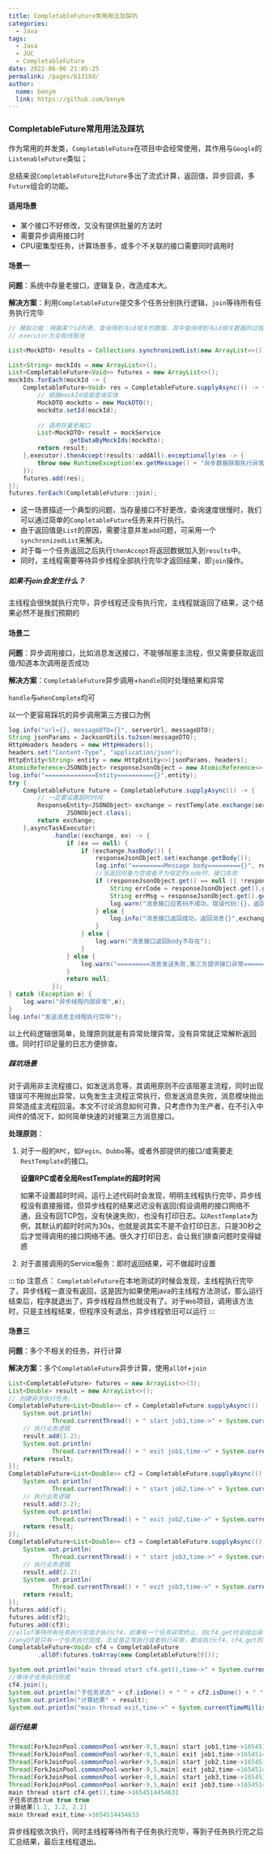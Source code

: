 ```yaml
---
title: CompletableFuture常用用法及踩坑
categories: 
  - Java
tags: 
  - Java
  - JUC
  - CompletableFuture
date: 2022-06-06 21:05:25
permalink: /pages/b1318d/
author: 
  name: benym
  link: https://github.com/benym
---
```


### CompletableFuture常用用法及踩坑

作为常用的并发类，`CompletableFuture`在项目中会经常使用，其作用与`Google`的`ListenableFuture`类似；

总结来说`CompletableFuture`比`Future`多出了流式计算，返回值，异步回调，多`Future`组合的功能。

#### 适用场景

- 某个接口不好修改，又没有提供批量的方法时
- 需要异步调用接口时
- CPU密集型任务，计算场景多，或多个不关联的接口需要同时调用时

#### 场景一

**问题**：系统中存量老接口，逻辑复杂，改造成本大。

**解决方案**：利用`CompletableFuture`提交多个任务分别执行逻辑，`join`等待所有任务执行完毕

```java
// 模拟功能：根据某个id列表，查询得到与id相关的数据，其中查询得到与id相关数据的过程非常复杂且耗时
// executor为全局线程池

List<MockDTO> results = Collections.synchronizedList(new ArrayList<>());

List<String> mockIds = new ArrayList<>();
List<CompletableFuture<Void>> futures = new ArrayList<>();
mockIds.forEach(mockId -> {
    CompletableFuture<Void> res = CompletableFuture.supplyAsync(() -> {
        // 根据mockId组装查询实体
      	MockDTO mockdto = new MockDTO();
        mockdto.setId(mockId);
        
        // 调用存量老接口
        List<MockDTO> result = mockService
                .getDataByMockIds(mockdto);
        return result;
    },executor).thenAccept(results::addAll).exceptionally(ex -> {
        throw new RuntimeException(ex.getMessage() + "异步数据获取执行异常");
    });
    futures.add(res);
});
futures.forEach(CompletableFuture::join);
```

- 这一场景描述一个典型的问题，当存量接口不好更改，查询速度很慢时，我们可以通过简单的`CompletableFuture`任务来并行执行。
- 由于返回值是`List`的原因，需要注意并发`add`问题，可采用一个`synchronizedList`来解决。
- 对于每一个任务返回之后执行`thenAccept`将返回数据加入到`results`中。
- 同时，主线程需要等待异步线程全部执行完毕才返回结果，即`join`操作。

##### 如果不join会发生什么？

主线程会很快就执行完毕，异步线程还没有执行完，主线程就返回了结果，这个结果必然不是我们预期的

#### 场景二

**问题**：异步调用接口，比如消息发送接口，不能够阻塞主流程，但又需要获取返回值/知道本次调用是否成功

**解决方案**：`CompletableFuture`异步调用+`handle`同时处理结果和异常

`handle`与`whenComplete`均可

以一个更容易踩坑的异步调用第三方接口为例

```java
log.info("url={}, messageDTO={}", serverUrl, messageDTO);
String jsonParams = JacksonUtils.toJson(messageDTO);
HttpHeaders headers = new HttpHeaders();
headers.set("Content-Type", "application/json");
HttpEntity<String> entity = new HttpEntity<>(jsonParams, headers);
AtomicReference<JSONObject> responseJsonObject = new AtomicReference<>();
log.info("==============Entity=========={}",entity);
try {
    CompletableFuture future = CompletableFuture.supplyAsync(() -> {
        // 一定要设置超时时间
        ResponseEntity<JSONObject> exchange = restTemplate.exchange(serverUrl, HttpMethod.POST, entity,
                JSONObject.class);
        return exchange;
    },asyncTaskExecutor)
            .handle((exchange, ex) -> {
                if (ex == null) {
                    if (exchange.hasBody()) {
                        responseJsonObject.set(exchange.getBody());
                        log.info("=========Message body========={}", responseJsonObject);
                        //当返回对象为空或者不为规定的code时，接口失败
                        if (responseJsonObject.get() == null || !responseJsonObject.get().getString("code").equals("200")) {
                            String errCode = responseJsonObject.get().getString("code");
                            String errMsg = responseJsonObject.get().getString("message");
                            log.warn("消息接口应答码不成功，错误代码:{}，返回消息{}",errCode,errMsg);
                        } else {
                            log.info("消息接口返回成功，返回消息{}",exchange.getBody());
                        }
                    } else {
                        log.warn("消息接口返回body不存在");
                    }
                } else {
                    log.warn("=========消息发送失败,第三方提供接口异常========={}",ex.getMessage());
                }
                return null;
            });
} catch (Exception e) {
    log.warn("异步线程内部异常",e);
}
log.info("发送消息主线程执行完毕");
```

以上代码逻辑很简单，处理原则就是有异常处理异常，没有异常就正常解析返回值。同时打印足量的日志方便排查。

##### 踩坑场景

对于调用非主流程接口，如发送消息等，其调用原则不应该阻塞主流程，同时出现错误可不用抛出异常，以免发生主流程正常执行，但发送消息失败，消息模块抛出异常造成主流程回滚。本文不讨论消息如何可靠，只考虑作为生产者，在不引入中间件的情况下，如何简单快速的对接第三方消息接口。

**处理原则**：

1. 对于一般的`RPC`，如`Fegin`、`Dubbo`等。或者外部提供的接口/或需要走`RestTemplate`的接口。

   **设置RPC或者全局RestTemplate的超时时间**

   如果不设置超时时间，运行上述代码时会发现，明明主线程执行完毕，异步线程没有直接报错，但异步线程的结果迟迟没有返回(假设调用的接口网络不通，且没有回TCP包，没有快速失败)，也没有打印日志。以`RestTemplate`为例，其默认的超时时间为30s，也就是说其实不是不会打印日志，只是30秒之后才觉得调用的接口网络不通。很久才打印日志，会让我们排查问题时变得疑惑

2. 对于直接调用的Service服务：即时返回结果，可不做超时设置

::: tip
注意点：
`CompletableFuture`在本地测试的时候会发现，主线程执行完毕了，异步线程一直没有返回，这是因为如果使用java的主线程方法测试，那么运行结束后，程序就退出了，异步线程自然也就没有了。对于`Web`项目，调用该方法时，只是主线程结束，但程序没有退出，异步线程依旧可以运行
:::

#### 场景三

**问题**：多个不相关的任务，并行计算

**解决方案**：多个`CompletableFuture`异步计算，使用`allOf`+`join`

```java
List<CompletableFuture> futures = new ArrayList<>(3);
List<Double> result = new ArrayList<>();
// 创建异步执行任务:
CompletableFuture<List<Double>> cf = CompletableFuture.supplyAsync(() -> {
    System.out.println(
            Thread.currentThread() + " start job1,time->" + System.currentTimeMillis());
    // 执行业务逻辑
    result.add(1.2);
    System.out.println(
            Thread.currentThread() + " exit job1,time->" + System.currentTimeMillis());
    return result;
});
CompletableFuture<List<Double>> cf2 = CompletableFuture.supplyAsync(() -> {
    System.out.println(
            Thread.currentThread() + " start job2,time->" + System.currentTimeMillis());
    // 执行业务逻辑
    result.add(3.2);
    System.out.println(
            Thread.currentThread() + " exit job2,time->" + System.currentTimeMillis());
    return result;
});
CompletableFuture<List<Double>> cf3 = CompletableFuture.supplyAsync(() -> {
    System.out.println(
            Thread.currentThread() + " start job3,time->" + System.currentTimeMillis());
    // 执行业务逻辑
    result.add(2.2);
    System.out.println(
            Thread.currentThread() + " exit job3,time->" + System.currentTimeMillis());
    return result;
});
futures.add(cf);
futures.add(cf2);
futures.add(cf3);
//allof等待所有任务执行完成才执行cf4，如果有一个任务异常终止，则cf4.get时会抛出异常，都是正常执行，cf4.get返回null
//anyOf是只有一个任务执行完成，无论是正常执行或者执行异常，都会执行cf4，cf4.get的结果就是已执行完成的任务的执行结果
CompletableFuture<Void> cf4 = CompletableFuture
        .allOf(futures.toArray(new CompletableFuture[0]));

System.out.println("main thread start cf4.get(),time->" + System.currentTimeMillis());
//等待子任务执行完成
cf4.join();
System.out.println("子任务状态" + cf.isDone() + " " + cf2.isDone() + " " + cf3.isDone());
System.out.println("计算结果" + result);
System.out.println("main thread exit,time->" + System.currentTimeMillis());
```

##### 运行结果

```java
Thread[ForkJoinPool.commonPool-worker-9,5,main] start job1,time->1654514454630
Thread[ForkJoinPool.commonPool-worker-9,5,main] exit job1,time->1654514454630
Thread[ForkJoinPool.commonPool-worker-9,5,main] start job2,time->1654514454631
Thread[ForkJoinPool.commonPool-worker-9,5,main] exit job2,time->1654514454631
Thread[ForkJoinPool.commonPool-worker-9,5,main] start job3,time->1654514454631
Thread[ForkJoinPool.commonPool-worker-9,5,main] exit job3,time->1654514454631
main thread start cf4.get(),time->1654514454631
子任务状态true true true
计算结果[1.2, 3.2, 2.2]
main thread exit,time->1654514454633
```

异步线程依次执行，同时主线程等待所有子任务执行完毕，等到子任务执行完之后汇总结果，最后主线程退出。
